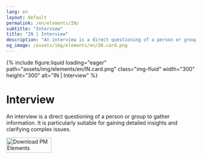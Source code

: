 ```yaml
---
lang: en
layout: default
permalink: /en/elements/IN/
subtitle: "Interview"
title: "IN | Interview"
description: "An interview is a direct questioning of a person or group to gather information. It is particularly suitable for gaining detailed insights and clarifying complex issues."
og_image: /assets/img/elements/en/IN.card.png
---
```


{% include figure.liquid loading="eager" path="assets/img/elements/en/IN.card.png" class="img-fluid" width="300" height="300" alt="IN | Interview" %}

# Interview

An interview is a direct questioning of a person or group to gather information. It is particularly suitable for gaining detailed insights and clarifying complex issues.

<a href="https://apps.apple.com/app/apple-store/id6738084498?pt=127441684&ct=website&mt=8">
  <img src="{{ "assets/img/en/appstore.png" | relative_url }}" width="120" height="40" alt="Download PM Elements">
</a>
